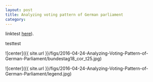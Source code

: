 ```yaml
---
layout: post
title: Analyzing voting pattern of German parliament
category: 
---
```



linktest [here](http://arxiv.org/abs/1510.05677)). 

testtest



![center]({{ site.url }}/figs/2016-04-24-Analyzing-Voting-Pattern-of-German-Parliament/bundestag18_cor_t25.jpg) 

![center]({{ site.url }}/figs/2016-04-24-Analyzing-Voting-Pattern-of-German-Parliament/legend.jpg) 


